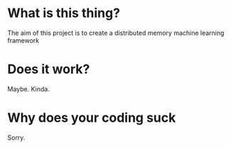 # What is this thing?
The aim of this project is to create a distributed memory machine learning framework

# Does it work?
Maybe. Kinda.

# Why does your coding suck
Sorry.